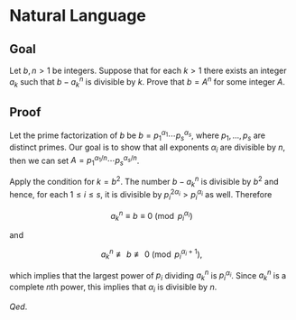 # Natural Language

## Goal

Let $b, n > 1$ be integers. Suppose that for each $k > 1$ there exists an integer $a_k$ such that $b - a_k^n$ is divisible by $k$. Prove that $b = A^n$ for some integer $A$.

## Proof

Let the prime factorization of $b$ be $b = p_1^{\alpha_1} \cdots p_s^{\alpha_s}$, where $p_1, \ldots, p_s$ are distinct primes. Our goal is to show that all exponents $\alpha_i$ are divisible by $n$, then we can set $A = p_1^{\alpha_1/n} \cdots p_s^{\alpha_s/n}$.

Apply the condition for $k = b^2$. The number $b - a_k^n$ is divisible by $b^2$ and hence, for each $1 \leq i \leq s$, it is divisible by $p_i^{2\alpha_i} > p_i^{\alpha_i}$ as well. Therefore

$$
a_k^n \equiv b \equiv 0 \pmod{p_i^{\alpha_i}}
$$

and

$$
a_k^n \not\equiv b \not\equiv 0 \pmod{p_i^{\alpha_i + 1}},
$$

which implies that the largest power of $p_i$ dividing $a_k^n$ is $p_i^{\alpha_i}$. Since $a_k^n$ is a complete $n$th power, this implies that $\alpha_i$ is divisible by $n$.

$Qed.$